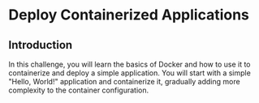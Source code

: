 # Deploy Containerized Applications

## Introduction

In this challenge, you will learn the basics of Docker and how to use it to containerize and deploy a simple application. You will start with a simple "Hello, World!" application and containerize it, gradually adding more complexity to the container configuration.
